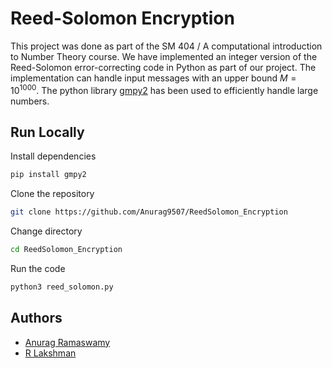# Reed-Solomon Encryption

This project was done as part of the SM 404 / A computational introduction to Number Theory course. We have implemented an integer version of the Reed-Solomon error-correcting code in Python as part of our project. The implementation can handle input messages with an upper bound $M = 10^{1000}$. The python library [gmpy2](https://gmpy2.readthedocs.io/en/latest/) has been used to efficiently handle large numbers.

## Run Locally

Install dependencies
```bash
pip install gmpy2
```
Clone the repository
```bash
git clone https://github.com/Anurag9507/ReedSolomon_Encryption
```
Change directory
```bash
cd ReedSolomon_Encryption
```
Run the code
```bash
python3 reed_solomon.py
```
## Authors

* [Anurag Ramaswamy](https://github.com/Anurag9507)
* [R Lakshman](https://github.com/ThalaLak)

